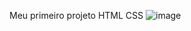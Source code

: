 Meu primeiro projeto 
HTML
CSS
![image](https://github.com/ViniciusOlvChagass/portifolio/assets/157546700/5d0222fc-ee65-4178-b02e-92ca66214d9f)
